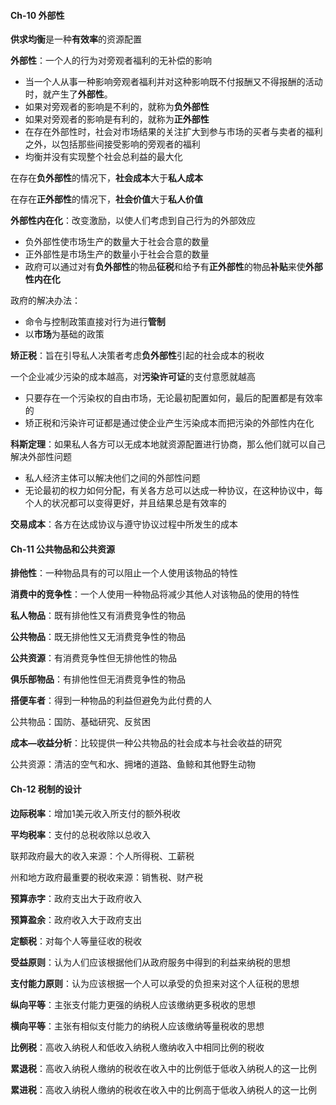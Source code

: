 #### Ch-10  外部性

**供求均衡**是一种**有效率**的资源配置

**外部性**：一个人的行为对旁观者福利的无补偿的影响

+ 当一个人从事一种影响旁观者福利并对这种影响既不付报酬又不得报酬的活动时，就产生了**外部性**。
+ 如果对旁观者的影响是不利的，就称为**负外部性** 
+ 如果对旁观者的影响是有利的，就称为**正外部性** 
+ 在存在外部性时，社会对市场结果的关注扩大到参与市场的买者与卖者的福利之外，以包括那些间接受影响的旁观者的福利
+ 均衡并没有实现整个社会总利益的最大化



在存在**负外部性**的情况下，**社会成本**大于**私人成本** 

在存在**正外部性**的情况下，**社会价值**大于**私人价值** 



**外部性内在化**：改变激励，以使人们考虑到自己行为的外部效应

+ 负外部性使市场生产的数量大于社会合意的数量
+ 正外部性是市场生产的数量小于社会合意的数量
+ 政府可以通过对有**负外部性**的物品**征税**和给予有**正外部性**的物品**补贴**来使**外部性内在化** 



政府的解决办法：

+ 命令与控制政策直接对行为进行**管制** 
+ 以**市场**为基础的政策



**矫正税**：旨在引导私人决策者考虑**负外部性**引起的社会成本的税收



一个企业减少污染的成本越高，对**污染许可证**的支付意愿就越高

+ 只要存在一个污染权的自由市场，无论最初配置如何，最后的配置都是有效率的
+ 矫正税和污染许可证都是通过使企业产生污染成本而把污染的外部性内在化



**科斯定理**：如果私人各方可以无成本地就资源配置进行协商，那么他们就可以自己解决外部性问题

+ 私人经济主体可以解决他们之间的外部性问题
+ 无论最初的权力如何分配，有关各方总可以达成一种协议，在这种协议中，每个人的状况都可以变得更好，并且结果总是有效率的



**交易成本**：各方在达成协议与遵守协议过程中所发生的成本



#### Ch-11  公共物品和公共资源

**排他性**：一种物品具有的可以阻止一个人使用该物品的特性

**消费中的竞争性**：一个人使用一种物品将减少其他人对该物品的使用的特性

**私人物品**：既有排他性又有消费竞争性的物品

**公共物品**：既无排他性又无消费竞争性的物品

**公共资源**：有消费竞争性但无排他性的物品

**俱乐部物品**：有排他性但无消费竞争性的物品



**搭便车者**：得到一种物品的利益但避免为此付费的人

公共物品：国防、基础研究、反贫困



**成本—收益分析**：比较提供一种公共物品的社会成本与社会收益的研究



公共资源：清洁的空气和水、拥堵的道路、鱼鲸和其他野生动物



#### Ch-12  税制的设计

**边际税率**：增加1美元收入所支付的额外税收

**平均税率**：支付的总税收除以总收入

联邦政府最大的收入来源：个人所得税、工薪税

州和地方政府最重要的税收来源：销售税、财产税



**预算赤字**：政府支出大于政府收入

**预算盈余**：政府收入大于政府支出



**定额税**：对每个人等量征收的税收

**受益原则**：认为人们应该根据他们从政府服务中得到的利益来纳税的思想

**支付能力原则**：认为应该根据一个人可以承受的负担来对这个人征税的思想

**纵向平等**：主张支付能力更强的纳税人应该缴纳更多税收的思想

**横向平等**：主张有相似支付能力的纳税人应该缴纳等量税收的思想

**比例税**：高收入纳税人和低收入纳税人缴纳收入中相同比例的税收

**累退税**：高收入纳税人缴纳的税收在收入中的比例低于低收入纳税人的这一比例

**累进税**：高收入纳税人缴纳的税收在收入中的比例高于低收入纳税人的这一比例



